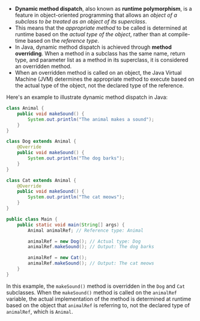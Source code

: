 - **Dynamic method dispatch**, also known as **runtime polymorphism**, is a feature in object-oriented programming that allows an *object of a subclass to be treated as an object of its superclass*.
- This means that the *appropriate method* to be called is determined at runtime based on the *actual type of the object*, rather than at compile-time based on the *reference type*.
- In Java, dynamic method dispatch is achieved through **method overriding**. When a method in a subclass has the same name, return type, and parameter list as a method in its superclass, it is considered an overridden method. 
- When an overridden method is called on an object, the Java Virtual Machine (JVM) determines the appropriate method to execute based on the actual type of the object, not the declared type of the reference.

Here's an example to illustrate dynamic method dispatch in Java:

```java
class Animal {
    public void makeSound() {
        System.out.println("The animal makes a sound");
    }
}

class Dog extends Animal {
    @Override
    public void makeSound() {
        System.out.println("The dog barks");
    }
}

class Cat extends Animal {
    @Override
    public void makeSound() {
        System.out.println("The cat meows");
    }
}

public class Main {
    public static void main(String[] args) {
        Animal animalRef; // Reference type: Animal

        animalRef = new Dog(); // Actual type: Dog
        animalRef.makeSound(); // Output: The dog barks

        animalRef = new Cat();
        animalRef.makeSound(); // Output: The cat meows
    }
}
```

In this example, the `makeSound()` method is overridden in the `Dog` and `Cat` subclasses. When the `makeSound()` method is called on the `animalRef` variable, the actual implementation of the method is determined at runtime based on the object that `animalRef` is referring to, not the declared type of `animalRef`, which is `Animal`.